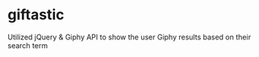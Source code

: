 # giftastic
Utilized jQuery &amp; Giphy API to show the user Giphy results based on their search term
